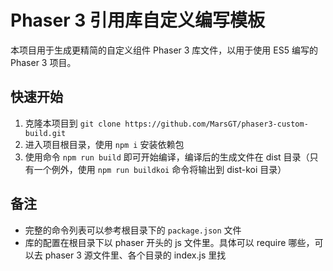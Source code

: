 # Phaser 3 引用库自定义编写模板

本项目用于生成更精简的自定义组件 Phaser 3 库文件，以用于使用 ES5 编写的 Phaser 3 项目。

## 快速开始

1. 克隆本项目到 `git clone https://github.com/MarsGT/phaser3-custom-build.git`
2. 进入项目根目录，使用 `npm i` 安装依赖包
3. 使用命令 `npm run build` 即可开始编译，编译后的生成文件在 dist 目录（只有一个例外，使用 `npm run buildkoi` 命令将输出到 dist-koi 目录）

## 备注

- 完整的命令列表可以参考根目录下的 `package.json` 文件
- 库的配置在根目录下以 phaser 开头的 js 文件里。具体可以 require 哪些，可以去 phaser 3 源文件里、各个目录的 index.js 里找
